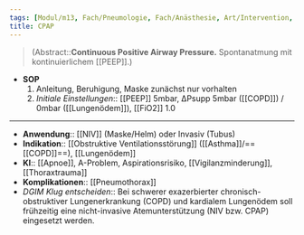 ```yaml
---
tags: [Modul/m13, Fach/Pneumologie, Fach/Anästhesie, Art/Intervention, Fach/Notfallmedizin/SOP, Mythbusting/DGIM-Klug-entscheiden]
title: CPAP
---
```

> (Abstract::**Continuous Positive Airway Pressure.** Spontanatmung mit kontinuierlichem [[PEEP]].)
- **SOP**
	1. Anleitung, Beruhigung, Maske zunächst nur vorhalten
	2. *Initiale Einstellungen*:: [[PEEP]] 5mbar, ΔPsupp 5mbar ([[COPD]]) / 0mbar ([[Lungenödem]]), [[FiO2]] 1.0
---
- **Anwendung**:: [[NIV]] (Maske/Helm) oder Invasiv (Tubus)
- **Indikation**:: [[Obstruktive Ventilationsstörung]] ([[Asthma]]/==[[COPD]]==), [[Lungenödem]]
- **KI**:: [[Apnoe]], A-Problem, Aspirationsrisiko, [[Vigilanzminderung]], [[Thoraxtrauma]]
- **Komplikationen**:: [[Pneumothorax]]
- *DGIM Klug entscheiden*:: Bei schwerer exazerbierter chronisch-obstruktiver Lungenerkrankung (COPD) und kardialem Lungenödem soll frühzeitig eine nicht-invasive Atemunterstützung (NIV bzw. CPAP) eingesetzt werden.
